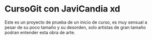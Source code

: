 # CursoGit con JaviCandia xd
Este es un proyecto de prueba de un inicio de curso, es muy sensual a pesar de su poco tamaño y su desorden,
solo artistas de gran tamaño podran entender esta obra de arte.

